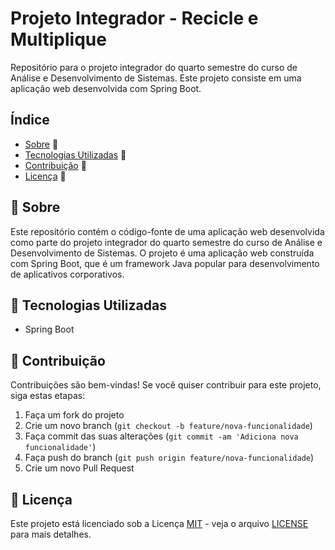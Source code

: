 # Projeto Integrador - Recicle e Multiplique

Repositório para o projeto integrador do quarto semestre do curso de Análise e Desenvolvimento de Sistemas. Este projeto consiste em uma aplicação web desenvolvida com Spring Boot.

## Índice

- [Sobre](#sobre) 📝
- [Tecnologias Utilizadas](#tecnologias-utilizadas) 🔧
- [Contribuição](#contribuição) 🤝
- [Licença](#licença) 📜

## 📝 Sobre

Este repositório contém o código-fonte de uma aplicação web desenvolvida como parte do projeto integrador do quarto semestre do curso de Análise e Desenvolvimento de Sistemas. O projeto é uma aplicação web construída com Spring Boot, que é um framework Java popular para desenvolvimento de aplicativos corporativos.

## 🔧 Tecnologias Utilizadas

- Spring Boot

## 🤝 Contribuição

Contribuições são bem-vindas! Se você quiser contribuir para este projeto, siga estas etapas:

1. Faça um fork do projeto
2. Crie um novo branch (`git checkout -b feature/nova-funcionalidade`)
3. Faça commit das suas alterações (`git commit -am 'Adiciona nova funcionalidade'`)
4. Faça push do branch (`git push origin feature/nova-funcionalidade`)
5. Crie um novo Pull Request

## 📜 Licença

Este projeto está licenciado sob a Licença [MIT](https://opensource.org/licenses/MIT) - veja o arquivo [LICENSE](LICENSE) para mais detalhes.
